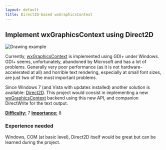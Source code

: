 ```yaml
---
layout: default
title: Direct2D-based wxGraphicsContext
---
```


## Implement wxGraphicsContext using Direct2D

![Drawing example](http://i.msdn.microsoft.com/ee413543.figure4%28en-us,MSDN.10%29.gif)

Currently,
[wxGraphicsContext](http://docs.wxwidgets.org/trunk/classwx_graphics_context.html)
is implemented using GDI+ under Windows. GDI+ seems, unfortunately, abandoned
by Microsoft and has a lot of problems. Generally very poor performance (as
it is not hardware-accelerated at all) and horrible text rendering, especially
at small font sizes, are just two of the most important problems.

Since Windows 7 (and Vista with updates installed) another solution is
available:
[Direct2D](http://msdn.microsoft.com/en-us/library/windows/desktop/dd370990.aspx).
This project would consist in implementing a new
[wxGraphicsContext](http://docs.wxwidgets.org/trunk/classwx_graphics_context.html)
backend using this new API, and companion DirectWrite for the text output.

[**Difficulty:**](../project-ratings) 7
[**Importance:**](../project-ratings) 8

### Experience needed

Windows, COM (at basic level), Direct2D itself would be great but can be
learned during the project.
